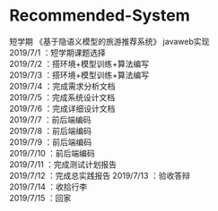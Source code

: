# Recommended-System
短学期  《基于隐语义模型的旅游推荐系统》 javaweb实现  
2019/7/1   ：短学期课题选择  
2019/7/2   ：搭环境+模型训练+算法编写  
2019/7/3   ：搭环境+模型训练+算法编写  
2019/7/4   ：完成需求分析文档  
2019/7/5   ：完成系统设计文档  
2019/7/6   ：完成详细设计文档  
2019/7/7   ：前后端编码  
2019/7/8   ：前后端编码  
2019/7/9   ：前后端编码  
2019/7/10  ：前后端编码  
2019/7/11  ：完成测试计划报告  
2019/7/12  ：完成总实践报告
2019/7/13   ：验收答辩  
2019/7/14   ：收拾行李  
2019/7/15   ：回家

